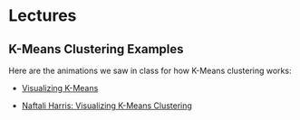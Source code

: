 # Lectures


## K-Means Clustering Examples

Here are the animations we saw in class for how K-Means clustering works:

* [Visualizing K-Means](http://tech.nitoyon.com/en/blog/2013/11/07/k-means/)

* [Naftali Harris: Visualizing K-Means Clustering](http://www.naftaliharris.com/blog/visualizing-k-means-clustering/)